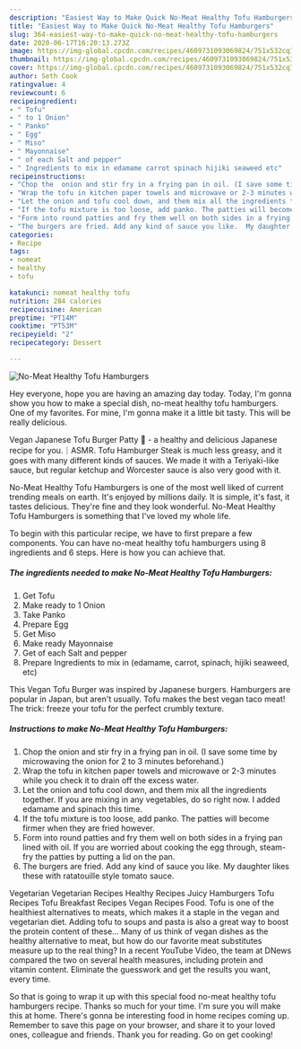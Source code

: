 ```yaml
---
description: "Easiest Way to Make Quick No-Meat Healthy Tofu Hamburgers"
title: "Easiest Way to Make Quick No-Meat Healthy Tofu Hamburgers"
slug: 364-easiest-way-to-make-quick-no-meat-healthy-tofu-hamburgers
date: 2020-06-17T16:20:13.273Z
image: https://img-global.cpcdn.com/recipes/4609731093069824/751x532cq70/no-meat-healthy-tofu-hamburgers-recipe-main-photo.jpg
thumbnail: https://img-global.cpcdn.com/recipes/4609731093069824/751x532cq70/no-meat-healthy-tofu-hamburgers-recipe-main-photo.jpg
cover: https://img-global.cpcdn.com/recipes/4609731093069824/751x532cq70/no-meat-healthy-tofu-hamburgers-recipe-main-photo.jpg
author: Seth Cook
ratingvalue: 4
reviewcount: 6
recipeingredient:
- " Tofu"
- " to 1 Onion"
- " Panko"
- " Egg"
- " Miso"
- " Mayonnaise"
- " of each Salt and pepper"
- " Ingredients to mix in edamame carrot spinach hijiki seaweed etc"
recipeinstructions:
- "Chop the  onion and stir fry in a frying pan in oil. (I save some time by microwaving the onion for 2 to 3 minutes beforehand.)"
- "Wrap the tofu in kitchen paper towels and microwave or 2-3 minutes while you check it to drain off the excess water."
- "Let the onion and tofu cool down, and them mix all the ingredients together.   If you are mixing in any vegetables, do so right now. I added edamame and spinach this time."
- "If the tofu mixture is too loose, add panko. The patties will become firmer when they are fried however."
- "Form into round patties and fry them well on both sides in a frying pan lined with oil.   If you are worried about cooking the egg through, steam-fry the patties by putting a lid on the pan."
- "The burgers are fried. Add any kind of sauce you like.  My daughter likes these with ratatouille style tomato sauce."
categories:
- Recipe
tags:
- nomeat
- healthy
- tofu

katakunci: nomeat healthy tofu 
nutrition: 284 calories
recipecuisine: American
preptime: "PT14M"
cooktime: "PT53M"
recipeyield: "2"
recipecategory: Dessert

---
```



![No-Meat Healthy Tofu Hamburgers](https://img-global.cpcdn.com/recipes/4609731093069824/751x532cq70/no-meat-healthy-tofu-hamburgers-recipe-main-photo.jpg)

Hey everyone, hope you are having an amazing day today. Today, I'm gonna show you how to make a special dish, no-meat healthy tofu hamburgers. One of my favorites. For mine, I'm gonna make it a little bit tasty. This will be really delicious.

Vegan Japanese Tofu Burger Patty 🍔 - a healthy and delicious Japanese recipe for you.｜ASMR. Tofu Hamburger Steak is much less greasy, and it goes with many different kinds of sauces. We made it with a Teriyaki-like sauce, but regular ketchup and Worcester sauce is also very good with it.

No-Meat Healthy Tofu Hamburgers is one of the most well liked of current trending meals on earth. It's enjoyed by millions daily. It is simple, it's fast, it tastes delicious. They're fine and they look wonderful. No-Meat Healthy Tofu Hamburgers is something that I've loved my whole life.


To begin with this particular recipe, we have to first prepare a few components. You can have no-meat healthy tofu hamburgers using 8 ingredients and 6 steps. Here is how you can achieve that.

<!--inarticleads1-->

##### The ingredients needed to make No-Meat Healthy Tofu Hamburgers:

1. Get  Tofu
1. Make ready  to 1 Onion
1. Take  Panko
1. Prepare  Egg
1. Get  Miso
1. Make ready  Mayonnaise
1. Get  of each Salt and pepper
1. Prepare  Ingredients to mix in (edamame, carrot, spinach, hijiki seaweed, etc)


This Vegan Tofu Burger was inspired by Japanese burgers. Hamburgers are popular in Japan, but aren&#39;t usually. Tofu makes the best vegan taco meat! The trick: freeze your tofu for the perfect crumbly texture. 

<!--inarticleads2-->

##### Instructions to make No-Meat Healthy Tofu Hamburgers:

1. Chop the  onion and stir fry in a frying pan in oil. (I save some time by microwaving the onion for 2 to 3 minutes beforehand.)
1. Wrap the tofu in kitchen paper towels and microwave or 2-3 minutes while you check it to drain off the excess water.
1. Let the onion and tofu cool down, and them mix all the ingredients together.   If you are mixing in any vegetables, do so right now. I added edamame and spinach this time.
1. If the tofu mixture is too loose, add panko. The patties will become firmer when they are fried however.
1. Form into round patties and fry them well on both sides in a frying pan lined with oil.   If you are worried about cooking the egg through, steam-fry the patties by putting a lid on the pan.
1. The burgers are fried. Add any kind of sauce you like.  My daughter likes these with ratatouille style tomato sauce.


Vegetarian Vegetarian Recipes Healthy Recipes Juicy Hamburgers Tofu Recipes Tofu Breakfast Recipes Vegan Recipes Food. Tofu is one of the healthiest alternatives to meats, which makes it a staple in the vegan and vegetarian diet. Adding tofu to soups and pasta is also a great way to boost the protein content of these… Many of us think of vegan dishes as the healthy alternative to meat, but how do our favorite meat substitutes measure up to the real thing? In a recent YouTube Video, the team at DNews compared the two on several health measures, including protein and vitamin content. Eliminate the guesswork and get the results you want, every time. 

So that is going to wrap it up with this special food no-meat healthy tofu hamburgers recipe. Thanks so much for your time. I'm sure you will make this at home. There's gonna be interesting food in home recipes coming up. Remember to save this page on your browser, and share it to your loved ones, colleague and friends. Thank you for reading. Go on get cooking!
